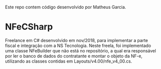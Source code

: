 ﻿Este repo contem código desenvolvido por Matheus Garcia.

# NFeCSharp

Freelance em C# desenvolvido em nov/2018, para implementar a parte fiscal e integração com a NS Tecnologia.
Neste freela, foi implementado uma classe NFeBuilder que não está no repositório, a qual era responsável por ler o banco de dados do contratante e montar o objeto da NF-e, utilizando as classes contidas em Layouts/v4.00/nfe_v4_00.cs.

